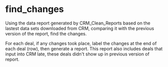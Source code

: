 # find_changes

Using the data report generated by CRM_Clean_Reports based on the lastest data sets downloaded from CRM, comparing it with the previous version of the report, find the changes.

For each deal, if any changes took place, label the changes at the end of each deal (row), then generate a report. This report also includes deals that input into CRM late, these deals didn't show up in previous version of report.
